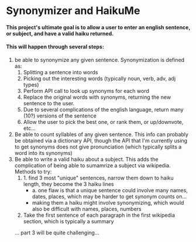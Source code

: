 <h1>Synonymizer and HaikuMe</h1>

<h4>This project's ultimate goal is to allow a user to enter an english sentence, or subject, and have a valid haiku returned.</h4>

<h4>This will happen through several steps:</h4>
<ol>
  <li>be able to synonymize any given sentence.  
  Synonymization is defined as:
  <ol>
    <li>Splitting a sentence into words</li>
    <li>Picking out the interesting words (typically noun, verb, adv, adj types)</li>
    <li>Perform API call to look up synonyms for each word</li>
    <li>Replace the original words with synonyms, returning the new sentence to the user.</li>
    <li>Due to several complications of the english language, return many (10?) versions of the sentence</li>
    <li>Allow the user to pick the best one, or rank them, or up/downvote, etc...</li>
  </ol>
  </li>

  <li>Be able to count syllables of any given sentence.  This info can probably be obtained via a dictionary API, though the API that I'm currently using to get synonyms does not give pronunciation (which typically splits a word into its synonyms)
  </li>

  <li>Be able to write a valid haiku about a subject.  This adds the complication of being able to sumamrize a subject via wikipedia.  Methods to try:
  <ol>
    <li>1. find 3 most "unique" sentences, narrow them down to haiku length, they become the 3 haiku lines
    <ul>
      <li>a. one flaw is that a unique sentence could involve many names, dates, places, which may be harder to get synonym counts on...</li>
      <li>making them a haiku might involve synonymizing, which would also be difficult with names, places, numbers</li>
     </ul>
    </li>
    <li>Take the first sentence of each paragraph in the first wikipedia section, which is typically a summary</li>
  </li>
</ol>

... part 3 will be quite challenging...
